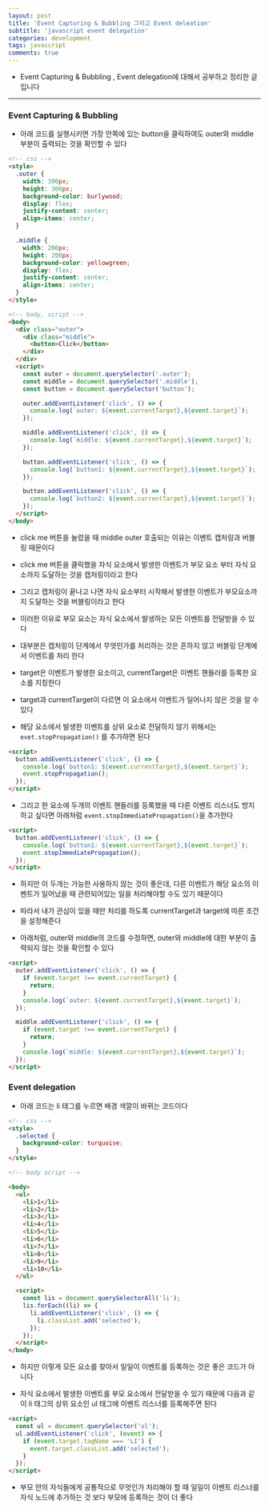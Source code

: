 ```yaml
---
layout: post
title: 'Event Capturing & Bubbling 그리고 Event deleation'
subtitle: 'javascript event delegation'
categories: development
tags: javascript
comments: true
---
```


- Event Capturing & Bubbling , Event delegation에 대해서 공부하고 정리한 글입니다

---

### Event Capturing & Bubbling

- 아래 코드를 실행시키면 가장 안쪽에 있는 button을 클릭하여도 outer와 middle 부분이 출력되는 것을 확인할 수 있다

```html
<!-- css -->
<style>
  .outer {
    width: 300px;
    height: 300px;
    background-color: burlywood;
    display: flex;
    justify-content: center;
    align-items: center;
  }

  .middle {
    width: 200px;
    height: 200px;
    background-color: yellowgreen;
    display: flex;
    justify-content: center;
    align-items: center;
  }
</style>
```

```html
<!-- body, script -->
<body>
  <div class="outer">
    <div class="middle">
      <button>Click</button>
    </div>
  </div>
  <script>
    const outer = document.querySelector('.outer');
    const middle = document.querySelector('.middle');
    const button = document.querySelector('button');

    outer.addEventListener('click', () => {
      console.log(`outer: ${event.currentTarget},${event.target}`);
    });

    middle.addEventListener('click', () => {
      console.log(`middle: ${event.currentTarget},${event.target}`);
    });

    button.addEventListener('click', () => {
      console.log(`button1: ${event.currentTarget},${event.target}`);
    });

    button.addEventListener('click', () => {
      console.log(`button2: ${event.currentTarget},${event.target}`);
    });
  </script>
</body>
```

- click me 버튼을 눌렀을 때 middle outer 호출되는 이유는 이벤트 캡처링과 버블링 때문이다

- click me 버튼을 클릭했을 자식 요소에서 발생한 이벤트가 부모 요소 부터 자식 요소까지 도달하는 것을 캡처링이라고 한다

- 그리고 캡처링이 끝나고 나면 자식 요소부터 시작해서 발생한 이벤트가 부모요소까지 도달하는 것을 버블링이라고 한다

- 이러한 이유로 부모 요소는 자식 요소에서 발생하는 모든 이벤트를 전달받을 수 있다

- 대부분은 캡처링이 단계에서 무엇인가를 처리하는 것은 흔하지 않고 버블링 단계에서 이벤트를 처리 한다

- target은 이벤트가 발생한 요소이고, currentTarget은 이벤트 핸들러를 등록한 요소를 지칭한다

- target과 currentTarget이 다르면 이 요소에서 이벤트가 일어나지 않은 것을 알 수 있다

- 해당 요소에서 발생한 이벤트를 상위 요소로 전달하지 않기 위해서는 `evet.stopPropagation()` 를 추가하면 된다

```html
<script>
  button.addEventListener('click', () => {
    console.log(`button1: ${event.currentTarget},${event.target}`);
    event.stopPropagation();
  });
</script>
```

- 그리고 한 요소에 두개의 이벤트 핸들러를 등록했을 때 다른 이벤트 리스너도 방지하고 싶다면 아래처럼 `event.stopImmediatePropagation()`을 추가한다

```html
<script>
  button.addEventListener('click', () => {
    console.log(`button1: ${event.currentTarget},${event.target}`);
    event.stopImmediatePropagation();
  });
</script>
```

- 하지만 이 두개는 가능한 사용하지 않는 것이 좋은데, 다른 이벤트가 해당 요소의 이벤트가
  일어났을 때 관련되어있는 일을 처리해야할 수도 있기 때문이다

- 따라서 내가 관심이 있을 때만 처리를 하도록 currentTarget과 target에 따른 조건을 설정해준다

- 아래처럼, outer와 middle의 코드를 수정하면, outer와 middle에 대한 부분이 출력되지 않는 것을 확인할 수 있다

```html
<script>
  outer.addEventListener('click', () => {
    if (event.target !== event.currentTarget) {
      return;
    }
    console.log(`outer: ${event.currentTarget},${event.target}`);
  });

  middle.addEventListener('click', () => {
    if (event.target !== event.currentTarget) {
      return;
    }
    console.log(`middle: ${event.currentTarget},${event.target}`);
  });
</script>
```

### Event delegation

- 아래 코드는 li 태그를 누르면 배경 색깔이 바뀌는 코드이다

```html
<!-- css -->
<style>
  .selected {
    background-color: turquoise;
  }
</style>
```

```html
<!-- body script -->

<body>
  <ul>
    <li>1</li>
    <li>2</li>
    <li>3</li>
    <li>4</li>
    <li>5</li>
    <li>6</li>
    <li>7</li>
    <li>8</li>
    <li>9</li>
    <li>10</li>
  </ul>

  <script>
    const lis = document.querySelectorAll('li');
    lis.forEach((li) => {
      li.addEventListener('click', () => {
        li.classList.add('selected');
      });
    });
  </script>
</body>
```

- 하지만 이렇게 모든 요소를 찾아서 일일이 이벤트를 등록하는 것은 좋은 코드가 아니다

- 자식 요소에서 발생한 이벤트를 부모 요소에서 전달받을 수 있기 때문에 다음과 같이 li 태그의 상위 요소인 ul 태그에 이벤트 리스너를 등록해주면 된다

```html
<script>
  const ul = document.querySelector('ul');
  ul.addEventListener('click', (event) => {
    if (event.target.tagName === 'LI') {
      event.target.classList.add('selected');
    }
  });
</script>
```

- 부모 안의 자식들에게 공통적으로 무엇인가 처리해야 할 때 일일이 이벤트 리스너를 자식 노드에 추가하는 것 보다 부모에 등록하는 것이 더 좋다
